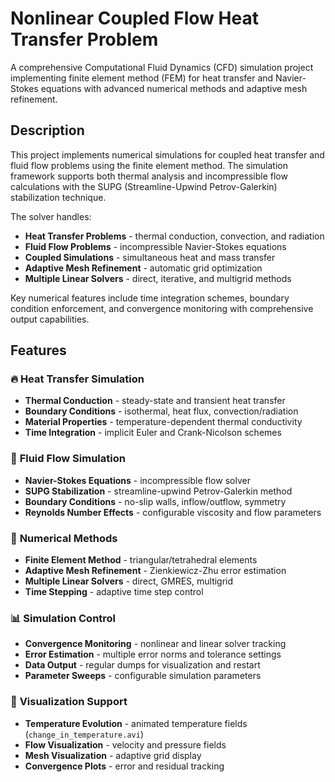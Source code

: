 # Nonlinear Coupled Flow Heat Transfer Problem

A comprehensive Computational Fluid Dynamics (CFD) simulation project implementing finite element method (FEM) for heat transfer and Navier-Stokes equations with advanced numerical methods and adaptive mesh refinement.

## Description

This project implements numerical simulations for coupled heat transfer and fluid flow problems using the finite element method. The simulation framework supports both thermal analysis and incompressible flow calculations with the SUPG (Streamline-Upwind Petrov-Galerkin) stabilization technique.

The solver handles:
- **Heat Transfer Problems** - thermal conduction, convection, and radiation
- **Fluid Flow Problems** - incompressible Navier-Stokes equations
- **Coupled Simulations** - simultaneous heat and mass transfer
- **Adaptive Mesh Refinement** - automatic grid optimization
- **Multiple Linear Solvers** - direct, iterative, and multigrid methods

Key numerical features include time integration schemes, boundary condition enforcement, and convergence monitoring with comprehensive output capabilities.

## Features

### 🔥 **Heat Transfer Simulation**
- **Thermal Conduction** - steady-state and transient heat transfer
- **Boundary Conditions** - isothermal, heat flux, convection/radiation
- **Material Properties** - temperature-dependent thermal conductivity
- **Time Integration** - implicit Euler and Crank-Nicolson schemes

### 🌊 **Fluid Flow Simulation**
- **Navier-Stokes Equations** - incompressible flow solver
- **SUPG Stabilization** - streamline-upwind Petrov-Galerkin method
- **Boundary Conditions** - no-slip walls, inflow/outflow, symmetry
- **Reynolds Number Effects** - configurable viscosity and flow parameters

### 🔧 **Numerical Methods**
- **Finite Element Method** - triangular/tetrahedral elements
- **Adaptive Mesh Refinement** - Zienkiewicz-Zhu error estimation
- **Multiple Linear Solvers** - direct, GMRES, multigrid
- **Time Stepping** - adaptive time step control

### 📊 **Simulation Control**
- **Convergence Monitoring** - nonlinear and linear solver tracking
- **Error Estimation** - multiple error norms and tolerance settings
- **Data Output** - regular dumps for visualization and restart
- **Parameter Sweeps** - configurable simulation parameters

### 🎨 **Visualization Support**
- **Temperature Evolution** - animated temperature fields (`change_in_temperature.avi`)
- **Flow Visualization** - velocity and pressure fields
- **Mesh Visualization** - adaptive grid display
- **Convergence Plots** - error and residual tracking

